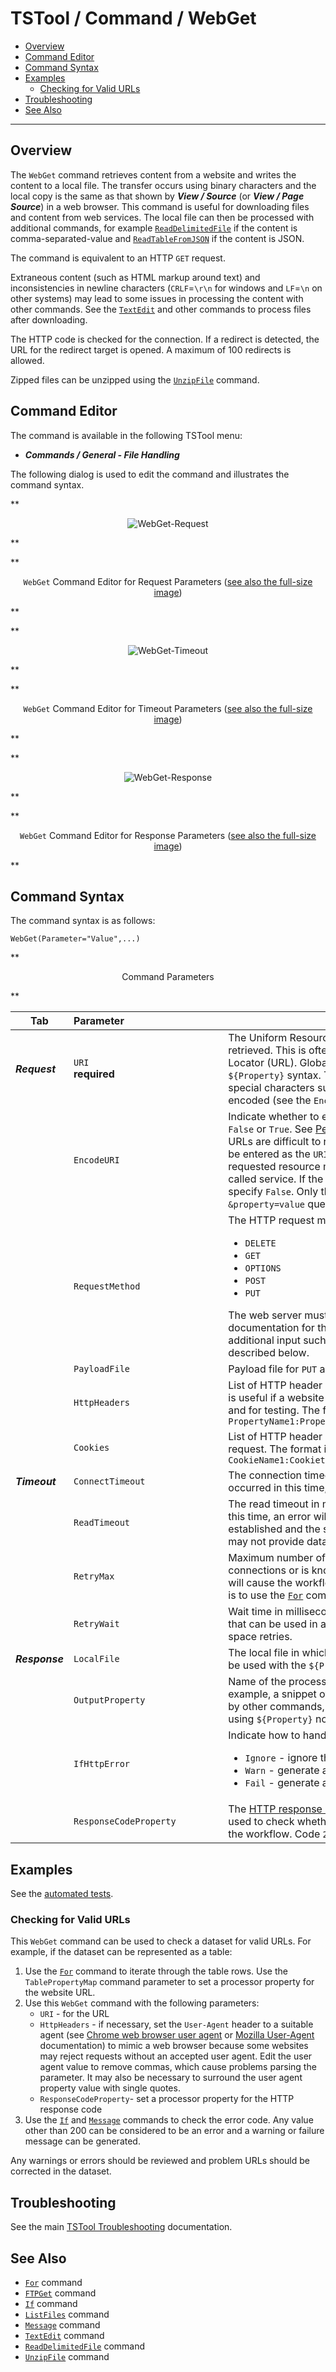 # TSTool / Command / WebGet #

*   [Overview](#overview)
*   [Command Editor](#command-editor)
*   [Command Syntax](#command-syntax)
*   [Examples](#examples)
    +   [Checking for Valid URLs](#checking-for-valid-urls)
*   [Troubleshooting](#troubleshooting)
*   [See Also](#see-also)

-------------------------

## Overview ##

The `WebGet` command retrieves content from a website and writes the content to a local file.
The transfer occurs using binary characters and the local copy is the same as that shown by
***View / Source*** (or ***View / Page Source***) in a web browser.
This command is useful for downloading files and content from web services.
The local file can then be processed with additional commands, for example 
[`ReadDelimitedFile`](../ReadDelimitedFile/ReadDelimitedFile.md) if the content is comma-separated-value and
[`ReadTableFromJSON`](../ReadTableFromJSON/ReadTableFromJSON.md) if the content is JSON.

The command is equivalent to an HTTP `GET` request.

Extraneous content (such as HTML markup around text) and inconsistencies in newline characters
(`CRLF`=`\r\n` for windows and `LF`=`\n` on other systems) may lead to some issues in processing the content with other commands.
See the [`TextEdit`](../TextEdit/TextEdit.md) and other commands to process files after downloading.

The HTTP code is checked for the connection.
If a redirect is detected, the URL for the redirect target is opened.
A maximum of 100 redirects is allowed.

Zipped files can be unzipped using the [`UnzipFile`](../UnzipFile/UnzipFile.md) command.

## Command Editor ##

The command is available in the following TSTool menu:

*   ***Commands / General - File Handling***

The following dialog is used to edit the command and illustrates the command syntax.

**<p style="text-align: center;">
![WebGet-Request](WebGet-Request.png)
</p>**

**<p style="text-align: center;">
`WebGet` Command Editor for Request Parameters (<a href="../WebGet-Request.png">see also the full-size image</a>)
</p>**

**<p style="text-align: center;">
![WebGet-Timeout](WebGet-Timeout.png)
</p>**

**<p style="text-align: center;">
`WebGet` Command Editor for Timeout Parameters (<a href="../WebGet-Timeout.png">see also the full-size image</a>)
</p>**

**<p style="text-align: center;">
![WebGet-Response](WebGet-Response.png)
</p>**

**<p style="text-align: center;">
`WebGet` Command Editor for Response Parameters (<a href="../WebGet-Response.png">see also the full-size image</a>)
</p>**

## Command Syntax ##

The command syntax is as follows:

```text
WebGet(Parameter="Value",...)
```
**<p style="text-align: center;">
Command Parameters
</p>**

|**Tab** | **Parameter**&nbsp;&nbsp;&nbsp;&nbsp;&nbsp;&nbsp;&nbsp;&nbsp;&nbsp;&nbsp;&nbsp;&nbsp;&nbsp;&nbsp;&nbsp;&nbsp;&nbsp;&nbsp;&nbsp;&nbsp;&nbsp;&nbsp;&nbsp;&nbsp;&nbsp;&nbsp;&nbsp;&nbsp;&nbsp;&nbsp;&nbsp;&nbsp;&nbsp;&nbsp;&nbsp; | **Description** | **Default**&nbsp;&nbsp;&nbsp;&nbsp;&nbsp;&nbsp;&nbsp;&nbsp;&nbsp;&nbsp;&nbsp;&nbsp;&nbsp;&nbsp;&nbsp;&nbsp; |
| --------------|-----------------|----------------- | --- |
| ***Request*** | `URI`<br>**required**| The Uniform Resource Identifier (URI) for the content to be retrieved.  This is often also referred to as the Uniform Resource Locator (URL).  Global properties can be used with the `${Property}` syntax. The URI can include query parameters with special characters such as equal sign because URLs can be encoded (see the `EncodeURI` parameter). | None - must be specified.|
| | `EncodeURI` | Indicate whether to encode the URL to protect special characters: `False` or `True`.  See [Percent-encoding on Wikipedia](https://en.wikipedia.org/wiki/Percent-encoding). Encoded URLs are difficult to read and therefore human-readable URL can be entered as the `URI`, such as using spaces.  However, the requested resource may require encoding to be recognized by a called service.  If the provided `URI` is already encoded, then specify `False`. Only the value  part of `?property=value` and `&property=value` query is encoded. | `True` |
| | `RequestMethod` | The HTTP request method:<ul><li>`DELETE`</li><li>`GET`</li><li>`OPTIONS`</li><li>`POST`</li><li>`PUT`</li></ul> The web server must support the requested methods.  Refer to API documentation for the server. Some requests may require additional input such as HTTP headers or payload file, as described below.| `GET` |
| | `PayloadFile` | Payload file for `PUT` and `POST` requests. | |
| | `HttpHeaders` | List of HTTP header properties to be attached to the request.  This is useful if a website requires authentication via a key property, and for testing. The format is `PropertyName1:PropertyValue1,PropertyName2:PropertyValue2,...`| No headers. |
| | `Cookies` | List of HTTP header cookie properties to be attached to the request. The format is `CookieName1:CookietValue1,CookieName2:CookieValue2,...`| No cookies. |
| ***Timeout*** | `ConnectTimeout` | The connection timeout in milliseconds.  If a connection has not occurred in this time, an error will result. | `60000` (60 seconds) |
| | `ReadTimeout` | The read timeout in milliseconds.  If data read has not started in this time, an error will result. For example, a connection may be established and the server may begin processing a response, but may not provide data to read. | `60000` (60 seconds) |
| | `RetryMax` | Maximum number of retries, useful when a server rejects connections or is known to experience downtime.  Using retries will cause the workflow to wait on this command.  Another option is to use the [`For`](../For/For.md) command to control retries. | Try one time. |
| | `RetryWait` | Wait time in milliseconds before retries, which is additional time that can be used in addition to `ConnectTimeout` and `ReadTimeout` to space retries. | `0` |
| ***Response*** | `LocalFile` | The local file in which to save the content.  Global properties can be used with the `${Property}` syntax.| Output file will not be written.|
| | `OutputProperty` | Name of the processor property to set the retrieved contents.  For example, a snippet of data can be set as a property for processing by other commands, in which case the content will be accessed using `${Property}` notation.| Content will not be set in a property.|
| | `IfHttpError` | Indicate how to handle an HTTP return code other than 200:<ul><li>`Ignore` - ignore the problem</li><li>`Warn` - generate a warning message</li><li>`Fail` - generate a failure message</li></ul> | `Warn` |
| | `ResponseCodeProperty` | The [HTTP response code](https://en.wikipedia.org/wiki/List_of_HTTP_status_codes) returned by the request.  This can be used to check whether the request was successful and control the workflow. Code `200` typically indicates success. | Property value is not set. |

## Examples ##

See the [automated tests](https://github.com/OpenCDSS/cdss-app-tstool-test/tree/master/test/commands/WebGet).

### Checking for Valid URLs ###

This `WebGet` command can be used to check a dataset for valid URLs.
For example, if the dataset can be represented as a table:

1.  Use the [`For`](../For/For.md) command to iterate through the table rows.
    Use the `TablePropertyMap` command parameter to set a processor property for the website URL.
2.  Use this `WebGet` command with the following parameters:
    *   `URI` - for the URL
    *   `HttpHeaders` - if necessary, set the `User-Agent` header to a suitable agent (see
        [Chrome web browser user agent](https://www.whatismybrowser.com/guides/the-latest-user-agent/chrome) or
        [Mozilla User-Agent](https://developer.mozilla.org/en-US/docs/Web/HTTP/Headers/User-Agent) documentation)
        to mimic a web browser because some websites may reject requests without an accepted user agent.
        Edit the user agent value to remove commas, which cause problems parsing the parameter.
        It may also be necessary to surround the user agent property value with single quotes.
    *   `ResponseCodeProperty`- set a processor property for the HTTP response code
3.  Use the [`If`](../If/If.md) and [`Message`](../Message/Message.md) commands to check the error code.
    Any value other than 200 can be considered to be an error and a warning or failure message can be generated.

Any warnings or errors should be reviewed and problem URLs should be corrected in the dataset.

## Troubleshooting ##

See the main [TSTool Troubleshooting](../../troubleshooting/troubleshooting.md) documentation.

## See Also ##

*   [`For`](../For/For.md) command
*   [`FTPGet`](../FTPGet/FTPGet.md) command
*   [`If`](../If/If.md) command
*   [`ListFiles`](../ListFiles/ListFiles.md) command
*   [`Message`](../Message/Message.md) command
*   [`TextEdit`](../TextEdit/TextEdit.md) command
*   [`ReadDelimitedFile`](../ReadDelimitedFile/ReadDelimitedFile.md) command
*   [`UnzipFile`](../UnzipFile/UnzipFile.md) command
